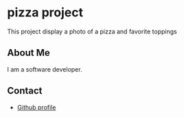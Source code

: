 # pizza project
This project display a photo of a pizza and favorite toppings

## About Me
I am a software developer.

## Contact
* [Github profile](www.github.com)

